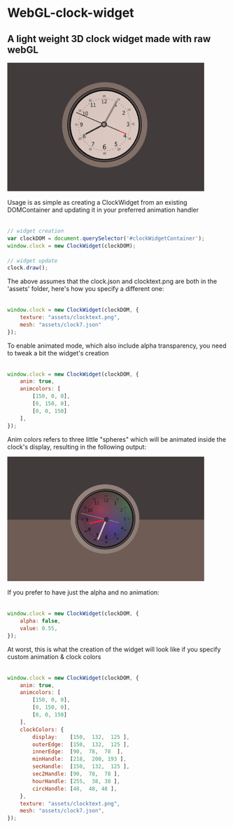# WebGL-clock-widget
## A light weight 3D clock widget made with raw webGL

<img src="https://github.com/Domenicobrz/WebGL-clock-widget/blob/master/screenshots/clockwidget.png" width="450px">

Usage is as simple as creating a ClockWidget from an existing DOMContainer and updating it in your preferred 
animation handler

```javascript

// widget creation
var clockDOM = document.querySelector('#clockWidgetContainer');
window.clock = new ClockWidget(clockDOM);

// widget update 
clock.draw();   

```
The above assumes that the clock.json and clocktext.png are both in the 'assets' folder, here's how you specify a different one:

```javascript

window.clock = new ClockWidget(clockDOM, {
    texture: "assets/clocktext.png",
    mesh: "assets/clock7.json"
});  

```

To enable animated mode, which also include alpha transparency, you need to tweak a bit the widget's creation

```javascript

window.clock = new ClockWidget(clockDOM, {
    anim: true,
    animcolors: [
        [150, 0, 0],
        [0, 150, 0],
        [0, 0, 150]
    ],
});  

```

Anim colors refers to three little "spheres" which will be animated inside the clock's display, resulting in the following output:

<img src="https://github.com/Domenicobrz/WebGL-clock-widget/blob/master/screenshots/animated.png" width="450px">


If you prefer to have just the alpha and no animation:


```javascript

window.clock = new ClockWidget(clockDOM, {
    alpha: false, 
    value: 0.55, 
});  

```

At worst, this is what the creation of the widget will look like if you specify custom animation & clock colors

```javascript

window.clock = new ClockWidget(clockDOM, {
    anim: true,
    animcolors: [
        [150, 0, 0],
        [0, 150, 0],
        [0, 0, 150]
    ],
    clockColors: {
        display:    [150,  132,  125 ],
        outerEdge:  [150,  132,  125 ],
        innerEdge:  [90,  78,  78  ],
        minHandle:  [218,  200, 193 ],
        secHandle:  [150,  132,  125 ],
        sec2Handle: [90,  78,  78 ],
        hourHandle: [255,  38, 38 ],
        circHandle: [48,  48, 48 ],           
    },
    texture: "assets/clocktext.png",
    mesh: "assets/clock7.json",
});  

```